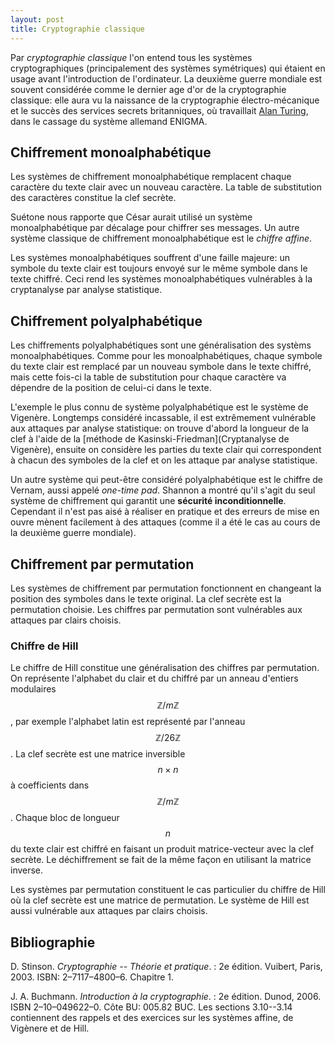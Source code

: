 ```yaml
---
layout: post
title: Cryptographie classique
---
```


Par *cryptographie classique* l'on entend tous les systèmes cryptographiques (principalement des systèmes symétriques) qui étaient en usage avant l'introduction de l'ordinateur. La deuxième guerre mondiale est souvent considérée comme le dernier age d'or de la cryptographie classique: elle aura vu la naissance de la cryptographie électro-mécanique et le succès des services secrets britanniques, où travaillait [Alan Turing](http://fr.wikipedia.org/wiki/Alan_Turing), dans le cassage du système allemand ENIGMA.

## Chiffrement monoalphabétique

Les systèmes de chiffrement monoalphabétique remplacent chaque caractère du texte clair avec un nouveau caractère. La table de substitution des caractères constitue la clef secrète.

Suétone nous rapporte que César aurait utilisé un système monoalphabétique par décalage pour chiffrer ses messages. Un autre système classique de chiffrement monoalphabétique est le *chiffre affine*.

Les systèmes monoalphabétiques souffrent d'une faille majeure: un symbole du texte clair est toujours envoyé sur le même symbole dans le texte chiffré. Ceci rend les systèmes monoalphabétiques vulnérables à la cryptanalyse par analyse statistique.

## Chiffrement polyalphabétique

Les chiffrements polyalphabétiques sont une généralisation des systèms monoalphabétiques. Comme pour les monoalphabétiques, chaque symbole du texte clair est remplacé par un nouveau symbole dans le texte chiffré, mais cette fois-ci la table de substitution pour chaque caractère va dépendre de la position de celui-ci dans le texte.

L'exemple le plus connu de système polyalphabétique est le système de Vigenère. Longtemps considéré incassable, il est extrêmement vulnérable aux attaques par analyse statistique: on trouve d'abord la longueur de la clef à l'aide de la [méthode de Kasinski-Friedman](Cryptanalyse de Vigenère), ensuite on considère les parties du texte clair qui correspondent à chacun des symboles de la clef et on les attaque par analyse statistique.

Un autre système qui peut-être considéré polyalphabétique est le chiffre de Vernam, aussi appelé *one-time pad*. Shannon a montré qu'il s'agit du seul système de chiffrement qui garantit une **sécurité inconditionnelle**. Cependant il n'est pas aisé à réaliser en pratique et des erreurs de mise en ouvre mènent facilement à des attaques (comme il a été le cas au cours de la deuxième guerre mondiale).

## Chiffrement par permutation

Les systèmes de chiffrement par permutation fonctionnent en changeant la position des symboles dans le texte original. La clef secrète est la permutation choisie. Les chiffres par permutation sont vulnérables aux attaques par clairs choisis.


### Chiffre de Hill

Le chiffre de Hill constitue une généralisation des chiffres par permutation. On représente l'alphabet du clair et du chiffré par un anneau d'entiers modulaires $$\mathbb{Z}/m\mathbb{Z}$$, par exemple l'alphabet latin est représenté par l'anneau $$\mathbb{Z}/26\mathbb{Z}$$. La clef secrète est une matrice inversible $$n\times n$$ à coefficients dans $$\mathbb{Z}/m\mathbb{Z}$$. Chaque bloc de longueur $$n$$ du texte clair est chiffré en faisant un produit matrice-vecteur avec la clef secrète. Le déchiffrement se fait de la même façon en utilisant la matrice inverse.

Les systèmes par permutation constituent le cas particulier du chiffre de Hill où la clef secrète est une matrice de permutation. Le système de Hill est aussi vulnérable aux attaques par clairs choisis.


## Bibliographie

D. Stinson. *Cryptographie -- Théorie et pratique*.
:   2e édition. Vuibert, Paris, 2003. ISBN: 2–7117–4800–6. Chapitre 1.

J. A. Buchmann. *Introduction à la cryptographie*.
:   2e édition. Dunod, 2006. ISBN 2–10–049622–0. Côte BU: 005.82 BUC. Les sections 3.10--3.14 contiennent des rappels et des exercices sur les systèmes affine, de Vigènere et de Hill.